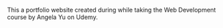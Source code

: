 This a portfolio website created during while taking the Web Development course by Angela Yu on Udemy.